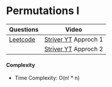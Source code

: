 Permutations I
===

|Questions|Video|
|-|-|
|[Leetcode](https://leetcode.com/problems/permutations/description/)|[Striver YT](https://youtu.be/YK78FU5Ffjw) Approch 1|
||[Striver YT](https://youtu.be/f2ic2Rsc9pU) Approch 2|

#### Complexity
* Time Complexity: O(n! * n)